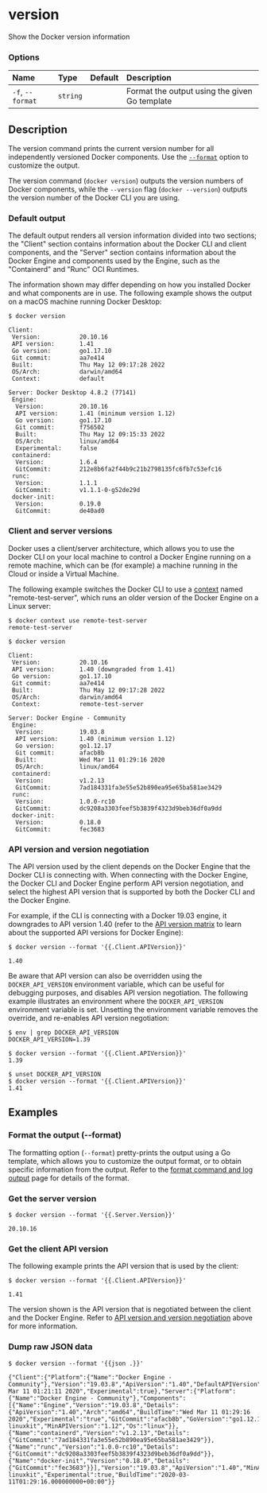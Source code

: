 # version

<!---MARKER_GEN_START-->
Show the Docker version information

### Options

| Name             | Type     | Default | Description                                   |
|:-----------------|:---------|:--------|:----------------------------------------------|
| `-f`, `--format` | `string` |         | Format the output using the given Go template |


<!---MARKER_GEN_END-->

## Description

The version command prints the current version number for all independently
versioned Docker components. Use the [`--format`](#format) option to customize
the output.

The version command (`docker version`) outputs the version numbers of Docker
components, while the `--version` flag (`docker --version`) outputs the version
number of the Docker CLI you are using.

### Default output

The default output renders all version information divided into two sections;
the "Client" section contains information about the Docker CLI and client
components, and the "Server" section contains information about the Docker
Engine and components used by the Engine, such as the "Containerd" and "Runc"
OCI Runtimes.

The information shown may differ depending on how you installed Docker and
what components are in use. The following example shows the output on a macOS
machine running Docker Desktop:

```console
$ docker version

Client:
 Version:           20.10.16
 API version:       1.41
 Go version:        go1.17.10
 Git commit:        aa7e414
 Built:             Thu May 12 09:17:28 2022
 OS/Arch:           darwin/amd64
 Context:           default

Server: Docker Desktop 4.8.2 (77141)
 Engine:
  Version:          20.10.16
  API version:      1.41 (minimum version 1.12)
  Go version:       go1.17.10
  Git commit:       f756502
  Built:            Thu May 12 09:15:33 2022
  OS/Arch:          linux/amd64
  Experimental:     false
 containerd:
  Version:          1.6.4
  GitCommit:        212e8b6fa2f44b9c21b2798135fc6fb7c53efc16
 runc:
  Version:          1.1.1
  GitCommit:        v1.1.1-0-g52de29d
 docker-init:
  Version:          0.19.0
  GitCommit:        de40ad0
```

### Client and server versions

Docker uses a client/server architecture, which allows you to use the Docker CLI
on your local machine to control a Docker Engine running on a remote machine,
which can be (for example) a machine running in the Cloud or inside a Virtual Machine.

The following example switches the Docker CLI to use a [context](context.md)
named "remote-test-server", which runs an older version of the Docker Engine
on a Linux server:

```console
$ docker context use remote-test-server
remote-test-server

$ docker version

Client:
 Version:           20.10.16
 API version:       1.40 (downgraded from 1.41)
 Go version:        go1.17.10
 Git commit:        aa7e414
 Built:             Thu May 12 09:17:28 2022
 OS/Arch:           darwin/amd64
 Context:           remote-test-server

Server: Docker Engine - Community
 Engine:
  Version:          19.03.8
  API version:      1.40 (minimum version 1.12)
  Go version:       go1.12.17
  Git commit:       afacb8b
  Built:            Wed Mar 11 01:29:16 2020
  OS/Arch:          linux/amd64
 containerd:
  Version:          v1.2.13
  GitCommit:        7ad184331fa3e55e52b890ea95e65ba581ae3429
 runc:
  Version:          1.0.0-rc10
  GitCommit:        dc9208a3303feef5b3839f4323d9beb36df0a9dd
 docker-init:
  Version:          0.18.0
  GitCommit:        fec3683
```

### API version and version negotiation

The API version used by the client depends on the Docker Engine that the Docker
CLI is connecting with. When connecting with the Docker Engine, the Docker CLI
and Docker Engine perform API version negotiation, and select the highest API
version that is supported by both the Docker CLI and the Docker Engine.

For example, if the CLI is connecting with a Docker 19.03 engine, it downgrades
to API version 1.40 (refer to the [API version matrix](https://docs.docker.com/engine/api/#api-version-matrix)
to learn about the supported API versions for Docker Engine):

```console
$ docker version --format '{{.Client.APIVersion}}'

1.40
```

Be aware that API version can also be overridden using the `DOCKER_API_VERSION`
environment variable, which can be useful for debugging purposes, and disables
API version negotiation. The following example illustrates an environment where
the `DOCKER_API_VERSION` environment variable is set. Unsetting the environment
variable removes the override, and re-enables API version negotiation:

```console
$ env | grep DOCKER_API_VERSION
DOCKER_API_VERSION=1.39

$ docker version --format '{{.Client.APIVersion}}'
1.39

$ unset DOCKER_API_VERSION
$ docker version --format '{{.Client.APIVersion}}'
1.41
```

## Examples

### <a name=format></a> Format the output (--format)

The formatting option (`--format`) pretty-prints the output using a Go template,
which allows you to customize the output format, or to obtain specific information
from the output. Refer to the [format command and log output](https://docs.docker.com/config/formatting/)
page for details of the format.

### Get the server version

```console
$ docker version --format '{{.Server.Version}}'

20.10.16
```

### Get the client API version

The following example prints the API version that is used by the client:

```console
$ docker version --format '{{.Client.APIVersion}}'

1.41
```

The version shown is the API version that is negotiated between the client
and the Docker Engine. Refer to [API version and version negotiation](#api-version-and-version-negotiation)
above for more information.

### Dump raw JSON data

```console
$ docker version --format '{{json .}}'

{"Client":{"Platform":{"Name":"Docker Engine - Community"},"Version":"19.03.8","ApiVersion":"1.40","DefaultAPIVersion":"1.40","GitCommit":"afacb8b","GoVersion":"go1.12.17","Os":"darwin","Arch":"amd64","BuildTime":"Wed Mar 11 01:21:11 2020","Experimental":true},"Server":{"Platform":{"Name":"Docker Engine - Community"},"Components":[{"Name":"Engine","Version":"19.03.8","Details":{"ApiVersion":"1.40","Arch":"amd64","BuildTime":"Wed Mar 11 01:29:16 2020","Experimental":"true","GitCommit":"afacb8b","GoVersion":"go1.12.17","KernelVersion":"4.19.76-linuxkit","MinAPIVersion":"1.12","Os":"linux"}},{"Name":"containerd","Version":"v1.2.13","Details":{"GitCommit":"7ad184331fa3e55e52b890ea95e65ba581ae3429"}},{"Name":"runc","Version":"1.0.0-rc10","Details":{"GitCommit":"dc9208a3303feef5b3839f4323d9beb36df0a9dd"}},{"Name":"docker-init","Version":"0.18.0","Details":{"GitCommit":"fec3683"}}],"Version":"19.03.8","ApiVersion":"1.40","MinAPIVersion":"1.12","GitCommit":"afacb8b","GoVersion":"go1.12.17","Os":"linux","Arch":"amd64","KernelVersion":"4.19.76-linuxkit","Experimental":true,"BuildTime":"2020-03-11T01:29:16.000000000+00:00"}}
```
